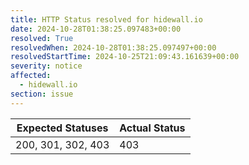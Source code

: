 ```yaml
---
title: HTTP Status resolved for hidewall.io
date: 2024-10-28T01:38:25.097483+00:00
resolved: True
resolvedWhen: 2024-10-28T01:38:25.097497+00:00
resolvedStartTime: 2024-10-25T21:09:43.161639+00:00
severity: notice
affected:
  - hidewall.io
section: issue
---
```


| Expected Statuses | Actual Status  |
|-------------------|----------------|
| 200, 301, 302, 403 | 403 |
